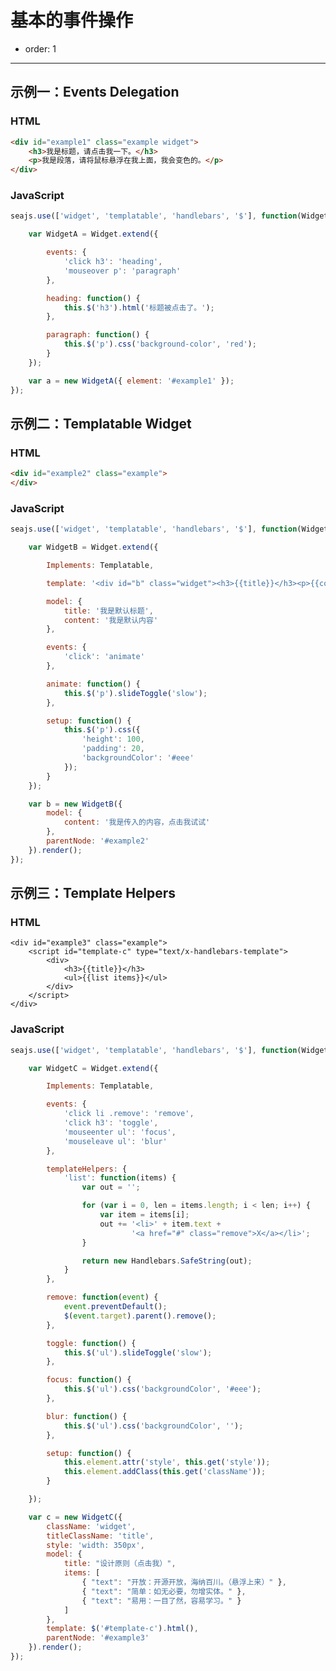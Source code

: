# 基本的事件操作

- order: 1

---

<style>
    .markdown-body .widget {
        zoom: 1;
        display: inline;
        display: inline-block;
        border: 1px solid #ccc;
        padding: 20px;
        min-width: 300px;
    }

    #example3 li {
        list-style: none;
        clear: both;
    }

    #example3 li a {
        float: left;
    }

    #example3 .remove {
        float: right;
        text-decoration: none;
        color: red;
    }

    #example4 .action {
        padding: 0 20px
    }

    #example4 .action a {
        padding: 0 10px
    }
</style>


## 示例一：Events Delegation


### HTML

````html
<div id="example1" class="example widget">
    <h3>我是标题，请点击我一下。</h3>
    <p>我是段落，请将鼠标悬浮在我上面，我会变色的。</p>
</div>
````

### JavaScript

````js
seajs.use(['widget', 'templatable', 'handlebars', '$'], function(Widget, Templatable, Handlebars, $) {

    var WidgetA = Widget.extend({

        events: {
            'click h3': 'heading',
            'mouseover p': 'paragraph'
        },

        heading: function() {
            this.$('h3').html('标题被点击了。');
        },

        paragraph: function() {
            this.$('p').css('background-color', 'red');
        }
    });

    var a = new WidgetA({ element: '#example1' });
});
````


## 示例二：Templatable Widget


### HTML

````html
<div id="example2" class="example">
</div>
````

### JavaScript

````js
seajs.use(['widget', 'templatable', 'handlebars', '$'], function(Widget, Templatable, Handlebars, $) {

    var WidgetB = Widget.extend({

        Implements: Templatable,

        template: '<div id="b" class="widget"><h3>{{title}}</h3><p>{{content}}</p></div>',

        model: {
            title: '我是默认标题',
            content: '我是默认内容'
        },

        events: {
            'click': 'animate'
        },

        animate: function() {
            this.$('p').slideToggle('slow');
        },

        setup: function() {
            this.$('p').css({
                'height': 100,
                'padding': 20,
                'backgroundColor': '#eee'
            });
        }
    });

    var b = new WidgetB({
        model: {
            content: '我是传入的内容，点击我试试'
        },
        parentNode: '#example2'
    }).render();
});
````


## 示例三：Template Helpers


### HTML

<div id="example3" class="example">
    <script id="template-c" type="text/x-handlebars-template">
        <div>
            <h3>{{title}}</h3>
            <ul>{{list items}}</ul>
        </div>
    </script>
</div>

```
<div id="example3" class="example">
    <script id="template-c" type="text/x-handlebars-template">
        <div>
            <h3>{{title}}</h3>
            <ul>{{list items}}</ul>
        </div>
    </script>
</div>
```

### JavaScript

````js
seajs.use(['widget', 'templatable', 'handlebars', '$'], function(Widget, Templatable, Handlebars, $) {

    var WidgetC = Widget.extend({

        Implements: Templatable,

        events: {
            'click li .remove': 'remove',
            'click h3': 'toggle',
            'mouseenter ul': 'focus',
            'mouseleave ul': 'blur'
        },

        templateHelpers: {
            'list': function(items) {
                var out = '';

                for (var i = 0, len = items.length; i < len; i++) {
                    var item = items[i];
                    out += '<li>' + item.text +
                           '<a href="#" class="remove">X</a></li>';
                }

                return new Handlebars.SafeString(out);
            }
        },

        remove: function(event) {
            event.preventDefault();
            $(event.target).parent().remove();
        },

        toggle: function() {
            this.$('ul').slideToggle('slow');
        },

        focus: function() {
            this.$('ul').css('backgroundColor', '#eee');
        },

        blur: function() {
            this.$('ul').css('backgroundColor', '');
        },

        setup: function() {
            this.element.attr('style', this.get('style'));
            this.element.addClass(this.get('className'));
        }

    });

    var c = new WidgetC({
        className: 'widget',
        titleClassName: 'title',
        style: 'width: 350px',
        model: {
            title: "设计原则（点击我）",
            items: [
                { "text": "开放：开源开放，海纳百川。（悬浮上来）" },
                { "text": "简单：如无必要，勿增实体。" },
                { "text": "易用：一目了然，容易学习。" }
            ]
        },
        template: $('#template-c').html(),
        parentNode: '#example3'
    }).render();
});
````
